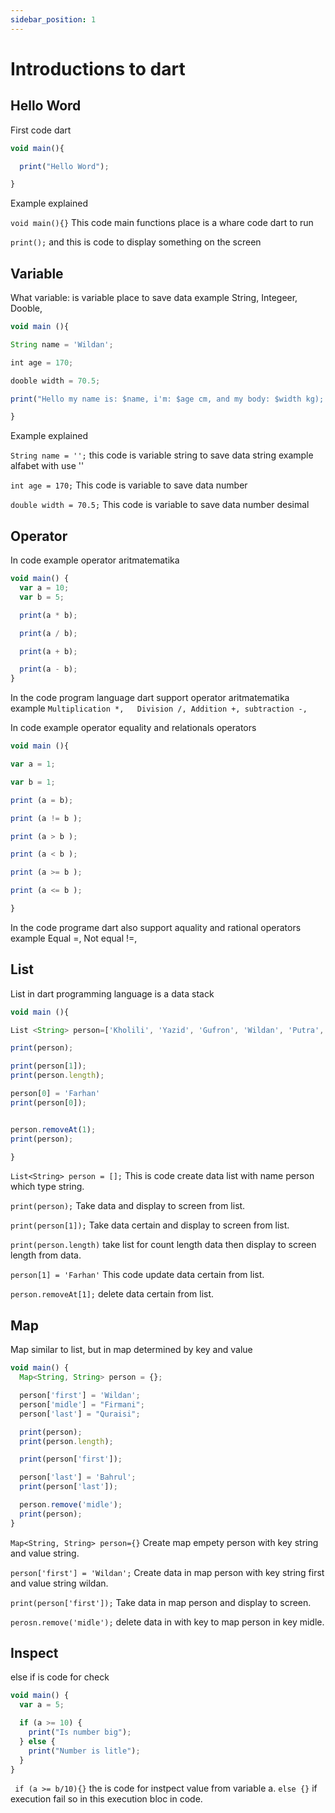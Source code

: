 ```yaml
---
sidebar_position: 1
---
```


# Introductions to dart

## Hello Word

First code dart

```jsx
void main(){

  print("Hello Word");

}
```
Example explained

```void main(){}``` This code main functions place is a whare code dart to run

```print();``` and this is code to display something on the screen

## Variable

What variable: is variable place to save data example String, Integeer, Dooble,

```jsx
void main (){

String name = 'Wildan';

int age = 170;

dooble width = 70.5;

print("Hello my name is: $name, i'm: $age cm, and my body: $width kg);

}
```
Example explained

``` String name = ''; ``` this code is variable string to save data string example alfabet with use ''

``` int age = 170; ``` This code is variable to save data number

``` double width = 70.5; ``` This code is variable to save data number desimal

## Operator

In code example operator aritmatematika

```jsx
void main() {
  var a = 10;
  var b = 5;

  print(a * b);

  print(a / b);

  print(a + b);

  print(a - b);
}
```
In the code program language dart support operator aritmatematika example ``` Multiplication *,   Division /, Addition +, subtraction -, ```


In code example operator equality and relationals operators
``` jsx
void main (){

var a = 1;

var b = 1;

print (a = b);

print (a != b );

print (a > b );

print (a < b );

print (a >= b );

print (a <= b );

}
```

In the code programe dart also support aquality and rational operators
example Equal =, Not equal !=,


## List
List in dart programming language is a data stack

``` jsx
void main (){

List <String> person=['Kholili', 'Yazid', 'Gufron', 'Wildan', 'Putra', 'Dafa'];

print(person);

print(person[1]);
print(person.length);

person[0] = 'Farhan'
print(person[0]);


person.removeAt(1);
print(person);

}

```

``` List<String> person = []; ``` This is code create data list with name person which type string.

``` print(person); ``` Take data and display to screen from list.

``` print(person[1]); ``` Take data certain and display to screen from list.

``` print(person.length) ``` take list for count length data then display to screen length from data.

``` person[1] = 'Farhan' ``` This code update data certain from list.

``` person.removeAt[1]; ``` delete data certain from list.

## Map

Map similar to list, but in map determined by key and value

``` jsx
void main() {
  Map<String, String> person = {};

  person['first'] = 'Wildan';
  person['midle'] = "Firmani";
  person['last'] = "Quraisi";

  print(person);
  print(person.length);

  print(person['first']);

  person['last'] = 'Bahrul';
  print(person['last']);

  person.remove('midle');
  print(person);
}

```

``` Map<String, String> person={} ``` Create map empety person with key string and value string.

``` person['first'] = 'Wildan'; ``` Create data in map person with key string first and value string wildan.

``` print(person['first']); ``` Take data in map person and display to screen.

``` perosn.remove('midle'); ``` delete data in with key to map person in key midle.

## Inspect

else if is code for check

``` jsx
void main() {
  var a = 5;

  if (a >= 10) {
    print("Is number big");
  } else {
    print("Number is litle");
  }
}
```
``` if (a >= b/10){}``` the is code for instpect value from variable a.
``` else {} ``` if execution fail so in this execution bloc in code.